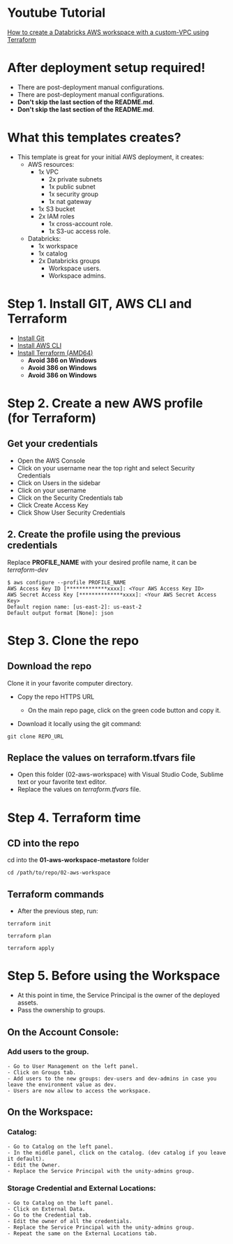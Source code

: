 # Youtube Tutorial

[How to create a Databricks AWS workspace with a custom-VPC using Terraform
](https://www.youtube.com/watch?v=t5vyL1RKXUE)

# After deployment setup required!

* There are post-deployment manual configurations.
* There are post-deployment manual configurations.
* **Don't skip the last section of the README.md**.
* **Don't skip the last section of the README.md**.

# What this templates creates?

- This template is great for your initial AWS deployment, it creates:
    - AWS resources:
        - 1x VPC
            - 2x private subnets
            - 1x public subnet
            - 1x security group
            - 1x nat gateway
        - 1x S3 bucket
        - 2x IAM roles
            - 1x cross-account role.
            - 1x S3-uc access role.
    - Databricks:
        - 1x workspace
        - 1x catalog
        - 2x Databricks groups
            - Workspace users.
            - Workspace admins.


# Step 1. Install GIT, AWS CLI and Terraform

- [Install Git](https://git-scm.com/book/en/v2/Getting-Started-Installing-Git)
- [Install AWS CLI](https://docs.aws.amazon.com/cli/latest/userguide/getting-started-install.html)
- [Install Terraform (AMD64)](https://developer.hashicorp.com/terraform/install)
    - **Avoid 386 on Windows**
    - **Avoid 386 on Windows**
    - **Avoid 386 on Windows**

# Step 2. Create a new AWS profile (for Terraform)

## Get your credentials

- Open the AWS Console
- Click on your username near the top right and select Security Credentials
- Click on Users in the sidebar
- Click on your username
- Click on the Security Credentials tab
- Click Create Access Key
- Click Show User Security Credentials

## 2. Create the profile using the previous credentials

Replace **PROFILE_NAME** with your desired profile name, it can be *terraform-dev*

```console
$ aws configure --profile PROFILE_NAME
AWS Access Key ID [*************xxxx]: <Your AWS Access Key ID>
AWS Secret Access Key [**************xxxx]: <Your AWS Secret Access Key>
Default region name: [us-east-2]: us-east-2
Default output format [None]: json
```

# Step 3. Clone the repo

## Download the repo

Clone it in your favorite computer directory.

- Copy the repo HTTPS URL
    - On the main repo page, click on the green code button and copy it.

- Download it locally using the git command:
```console
git clone REPO_URL
```

## Replace the values on **terraform.tfvars** file

- Open this folder (02-aws-workspace) with Visual Studio Code, Sublime text or your favorite text editor.
- Replace the values on *terraform.tfvars* file.


# Step 4. Terraform time

## CD into the repo

cd into the **01-aws-workspace-metastore** folder
```console
cd /path/to/repo/02-aws-workspace
```

## Terraform commands

- After the previous step, run:

```console
terraform init
```

```console
terraform plan
```

```console
terraform apply
```

# Step 5. Before using the Workspace

- At this point in time, the Service Principal is the owner of the deployed assets.
- Pass the ownership to groups.

## On the Account Console:

### Add users to the group.
    - Go to User Management on the left panel.
    - Click on Groups tab.
    - Add users to the new groups: dev-users and dev-admins in case you leave the environment value as dev.
    - Users are now allow to access the workspace.

## On the Workspace:

### Catalog:
    - Go to Catalog on the left panel.
    - In the middle panel, click on the catalog. (dev catalog if you leave it default).
    - Edit the Owner.
    - Replace the Service Principal with the unity-admins group.

### Storage Credential and External Locations:
    - Go to Catalog on the left panel.
    - Click on External Data.
    - Go to the Credential tab.
    - Edit the owner of all the credentials.
    - Replace the Service Principal with the unity-admins group.
    - Repeat the same on the External Locations tab.